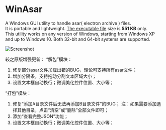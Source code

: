 # WinAsar
 
A Windows GUI utility to handle asar( electron archive ) files.  
It is portable and lightweight. [The executable file](./../../raw/master/dist/WinAsar.7z) size is **551 KB** only.  
This utility works on any version of Windows, starting from Windows XP and up to Windows 10. Both 32-bit and 64-bit systems are supported.

![Screenshot](http://ide.update.aardio.com/log/asar.jpg)


较之原版增强更新：
“解包”模块：
1. 修复部分asar文件加载出错的BUG，理论可支持所有asar文件；
2. 增加分隔条，支持拖动分割文本区域大小；
3. 设置文本框自动换行；微调美化控件位置、大小等；

“打包”模块：
1. 修复“添加A目录文件后无法再添加B目录文件”的BUG；
注：如果需要添加选择其他目录，点击“清空”或“删除”全部文件即可；
2. 添加“查看完整JSON”功能；
3. 设置文本框自动换行；微调美化控件位置、大小等；